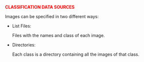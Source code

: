 <span style="color:red">**CLASSIFICATION DATA SOURCES**<span>


Images can be specified in two different ways:

* List Files:

  Files with the names and class of each image.

* Directories:

  Each class is a directory containing all the images of that class.

